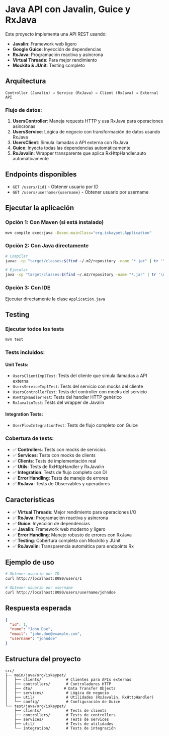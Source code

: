 # Java API con Javalin, Guice y RxJava

Este proyecto implementa una API REST usando:
- **Javalin**: Framework web ligero
- **Google Guice**: Inyección de dependencias
- **RxJava**: Programación reactiva y asíncrona
- **Virtual Threads**: Para mejor rendimiento
- **Mockito & JUnit**: Testing completo

## Arquitectura

```
Controller (Javalin) → Service (RxJava) → Client (RxJava) → External API
```

### Flujo de datos:
1. **UsersController**: Maneja requests HTTP y usa RxJava para operaciones asíncronas
2. **UsersService**: Lógica de negocio con transformación de datos usando RxJava
3. **UsersClient**: Simula llamadas a API externa con RxJava
4. **Guice**: Inyecta todas las dependencias automáticamente
5. **RxJavalin**: Wrapper transparente que aplica RxHttpHandler.auto automáticamente

## Endpoints disponibles

- `GET /users/{id}` - Obtener usuario por ID
- `GET /users/username/{username}` - Obtener usuario por username

## Ejecutar la aplicación

### Opción 1: Con Maven (si está instalado)
```bash
mvn compile exec:java -Dexec.mainClass="org.iskaypet.Application"
```

### Opción 2: Con Java directamente
```bash
# Compilar
javac -cp "target/classes:$(find ~/.m2/repository -name "*.jar" | tr '\n' ':')" src/main/java/org/iskaypet/*.java src/main/java/org/iskaypet/*/*.java

# Ejecutar
java -cp "target/classes:$(find ~/.m2/repository -name "*.jar" | tr '\n' ':')" org.iskaypet.Application
```

### Opción 3: Con IDE
Ejecutar directamente la clase `Application.java`

## Testing

### Ejecutar todos los tests
```bash
mvn test
```

### Tests incluidos:

#### **Unit Tests:**
- `UsersClientImplTest`: Tests del cliente que simula llamadas a API externa
- `UsersServiceImplTest`: Tests del servicio con mocks del cliente
- `UsersControllerTest`: Tests del controller con mocks del servicio
- `RxHttpHandlerTest`: Tests del handler HTTP genérico
- `RxJavalinTest`: Tests del wrapper de Javalin

#### **Integration Tests:**
- `UserFlowIntegrationTest`: Tests de flujo completo con Guice

### Cobertura de tests:
- ✅ **Controllers**: Tests con mocks de servicios
- ✅ **Services**: Tests con mocks de clients
- ✅ **Clients**: Tests de implementación real
- ✅ **Utils**: Tests de RxHttpHandler y RxJavalin
- ✅ **Integration**: Tests de flujo completo con DI
- ✅ **Error Handling**: Tests de manejo de errores
- ✅ **RxJava**: Tests de Observables y operadores

## Características

- ✅ **Virtual Threads**: Mejor rendimiento para operaciones I/O
- ✅ **RxJava**: Programación reactiva y asíncrona
- ✅ **Guice**: Inyección de dependencias
- ✅ **Javalin**: Framework web moderno y ligero
- ✅ **Error Handling**: Manejo robusto de errores con RxJava
- ✅ **Testing**: Cobertura completa con Mockito y JUnit
- ✅ **RxJavalin**: Transparencia automática para endpoints Rx

## Ejemplo de uso

```bash
# Obtener usuario por ID
curl http://localhost:8080/users/1

# Obtener usuario por username
curl http://localhost:8080/users/username/johndoe
```

## Respuesta esperada

```json
{
  "id": 1,
  "name": "John Doe",
  "email": "john.doe@example.com",
  "username": "johndoe"
}
```

## Estructura del proyecto

```
src/
├── main/java/org/iskaypet/
│   ├── clients/           # Clientes para APIs externas
│   ├── controllers/       # Controladores HTTP
│   ├── dto/              # Data Transfer Objects
│   ├── services/          # Lógica de negocio
│   ├── util/              # Utilidades (RxJavalin, RxHttpHandler)
│   └── config/            # Configuración de Guice
└── test/java/org/iskaypet/
    ├── clients/           # Tests de clients
    ├── controllers/       # Tests de controllers
    ├── services/          # Tests de services
    ├── util/              # Tests de utilidades
    └── integration/       # Tests de integración
``` 